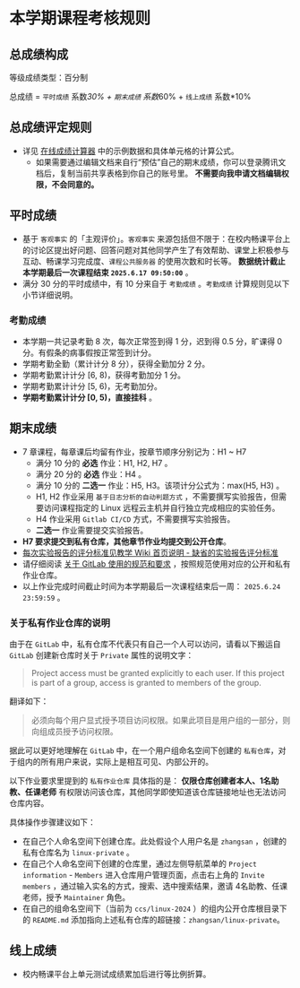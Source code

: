 # 本学期课程考核规则

## 总成绩构成

等级成绩类型：百分制

总成绩 = `平时成绩` 系数*30% + `期末成绩` 系数*60% + `线上成绩` 系数*10%

## 总成绩评定规则

* 详见 [在线成绩计算器](https://docs.qq.com/sheet/DVU1aRFRJSlNQSmNV?tab=BB08J3) 中的示例数据和具体单元格的计算公式。
    * 如果需要通过编辑文档来自行“预估”自己的期末成绩，你可以登录腾讯文档后，复制当前共享表格到你自己的账号里。 **不需要向我申请文档编辑权限，不会同意的。**

## 平时成绩

* 基于 `客观事实` 的「主观评价」。`客观事实` 来源包括但不限于：在校内畅课平台上的讨论区提出好问题、回答问题对其他同学产生了有效帮助、课堂上积极参与互动、畅课学习完成度、`课程公共服务器` 的使用次数和时长等。 **数据统计截止本学期最后一次课程结束 `2025.6.17 09:50:00`** 。
* 满分 30 分的平时成绩中，有 10 分来自于 `考勤成绩` 。`考勤成绩` 计算规则见以下小节详细说明。

### 考勤成绩

* 本学期一共记录考勤 8 次，每次正常签到得 1 分，迟到得 0.5 分，旷课得 0 分。有假条的病事假按正常签到计分。
* 学期考勤全勤（累计计分 8 分），获得全勤加分 2 分。
* 学期考勤累计计分 [6, 8)，获得考勤加分 1 分。
* 学期考勤累计计分 [5, 6)，无考勤加分。
* **学期考勤累计计分 [0, 5)，直接挂科** 。

## 期末成绩

* 7 章课程，每章课后均留有作业，按章节顺序分别记为：H1 ~ H7
  * 满分 10 分的 **必选** 作业：H1, H2, H7 。
  * 满分 20 分的 **必选** 作业：H4 。
  * 满分 10 分的 **二选一** 作业：H5, H3。该项计分公式为：max(H5, H3) 。
  * H1, H2 作业采用 `基于日志分析的自动判题方式` ，不需要撰写实验报告，但需要访问课程指定的 Linux 远程云主机并自行独立完成相应的实验任务。
  * H4 作业采用 `Gitlab CI/CD` 方式，不需要撰写实验报告。
  * **二选一** 作业需要提交实验报告。
* **H7 要求提交到私有仓库，其他章节作业均提交到公开仓库**。
* [每次实验报告的评分标准见教学 Wiki 首页说明 - 缺省的实验报告评分标准](../../index.md#_5)
* 请仔细阅读 [关于 GitLab 使用的规范和要求](gitlab.md) ，按照规范使用对应的公开和私有作业仓库。
* 以上作业完成时间截止时间为本学期最后一次课程结束后一周： `2025.6.24 23:59:59` 。

### 关于私有作业仓库的说明

由于在 `GitLab` 中，私有仓库不代表只有自己一个人可以访问，请看以下搬运自 `GitLab` 创建新仓库时关于 `Private` 属性的说明文字：

> Project access must be granted explicitly to each user. If this project is part of a group, access is granted to members of the group.

翻译如下：

> 必须向每个用户显式授予项目访问权限。如果此项目是用户组的一部分，则向组成员授予访问权限。

据此可以更好地理解在 `GitLab` 中，在一个用户组命名空间下创建的 `私有仓库`，对于组内的所有用户来说，实际上是相互可见、内部公开的。

以下作业要求里提到的 `私有作业仓库` 具体指的是： **仅限仓库创建者本人、1名助教、任课老师** 有权限访问该仓库，其他同学即使知道该仓库链接地址也无法访问仓库内容。

具体操作步骤建议如下：

- 在自己个人命名空间下创建仓库。此处假设个人用户名是 `zhangsan` ，创建的私有仓库名为 `linux-private` 。
- 在自己个人命名空间下创建的仓库里，通过左侧导航菜单的 `Project information` - `Members` 进入仓库用户管理页面，点击右上角的 `Invite members` ，通过输入实名的方式，搜索、选中搜索结果，邀请 4名助教、任课老师，授予 `Maintainer` 角色。
- 在自己的组命名空间下（当前为 `ccs/linux-2024` ）的组内公开仓库根目录下的 `README.md` 添加指向上述私有仓库的超链接：`zhangsan/linux-private`。

## 线上成绩

* 校内畅课平台上单元测试成绩累加后进行等比例折算。

